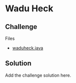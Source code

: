 # Wadu Heck

## Challenge

Files

- [waduheck.java](./waduheck.java)

## Solution

Add the challenge solution here.

